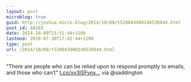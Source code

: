 ```yaml
---
layout: post
microblog: true
guid: http://joshua.micro.blog/2014/10/09/t520043908248530944.html
post_id: 40183
date: 2014-10-09T13:51:44+1100
lastmod: 2019-07-30T17:41:44+1100
type: post
url: /2014/10/09/t520043908248530944.html
---
```

"There are people who can be relied upon to respond promptly to emails, and those who can’t" [t.co/xv3lSFynx...](http://t.co/xv3lSFynx8) via @saddington
